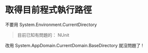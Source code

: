 # 取得目前程式執行路徑

不要用 System.Environment.CurrentDirectory

> 目前已知有問題的： NUnit

改用 System.AppDomain.CurrentDomain.BaseDirectory 就沒問題了 !
